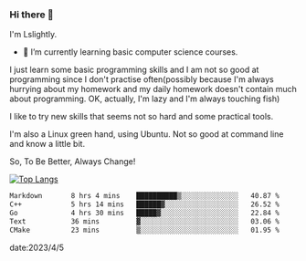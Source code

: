 ### Hi there 👋

I'm Lslightly.

- 🌱 I’m currently learning basic computer science courses.

I just learn some basic programming skills and I am not so good at programming since I don't practise often(possibly because I'm always hurrying about my homework and my daily homework doesn't contain much about programming. OK, actually, I'm lazy and I'm always touching fish)

I like to try new skills that seems not so hard and some practical tools.

I'm also a Linux green hand, using Ubuntu. Not so good at command line and know a little bit.

So, To Be Better, Always Change!

[![Top Langs](https://github-readme-stats.vercel.app/api/top-langs/?username=Lslightly&layout=compact)](https://github.com/anuraghazra/github-readme-stats)

<!--START_SECTION:waka-->

```txt
Markdown       8 hrs 4 mins    ██████████▒░░░░░░░░░░░░░░   40.87 %
C++            5 hrs 14 mins   ██████▓░░░░░░░░░░░░░░░░░░   26.52 %
Go             4 hrs 30 mins   █████▓░░░░░░░░░░░░░░░░░░░   22.84 %
Text           36 mins         ▓░░░░░░░░░░░░░░░░░░░░░░░░   03.06 %
CMake          23 mins         ▒░░░░░░░░░░░░░░░░░░░░░░░░   01.95 %
```

<!--END_SECTION:waka-->

date:2023/4/5

